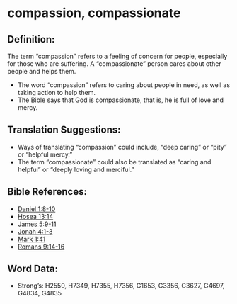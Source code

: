 # compassion, compassionate

## Definition:

The term “compassion” refers to a feeling of concern for people, especially for those who are suffering. A “compassionate” person cares about other people and helps them.

* The word “compassion” refers to caring about people in need, as well as taking action to help them.
* The Bible says that God is compassionate, that is, he is full of love and mercy.

## Translation Suggestions:

* Ways of translating “compassion” could include, “deep caring” or “pity” or “helpful mercy.”
* The term “compassionate” could also be translated as “caring and helpful” or “deeply loving and merciful.”

## Bible References:

* [Daniel 1:8-10](rc://en/tn/help/dan/01/08)
* [Hosea 13:14](rc://en/tn/help/hos/13/14)
* [James 5:9-11](rc://en/tn/help/jas/05/09)
* [Jonah 4:1-3](rc://en/tn/help/jon/04/01)
* [Mark 1:41](rc://en/tn/help/mrk/01/41)
* [Romans 9:14-16](rc://en/tn/help/rom/09/14)

## Word Data:

* Strong’s: H2550, H7349, H7355, H7356, G1653, G3356, G3627, G4697, G4834, G4835
